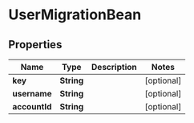 

# UserMigrationBean

## Properties

Name | Type | Description | Notes
------------ | ------------- | ------------- | -------------
**key** | **String** |  |  [optional]
**username** | **String** |  |  [optional]
**accountId** | **String** |  |  [optional]



